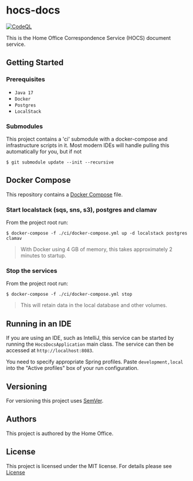 # hocs-docs

[![CodeQL](https://github.com/UKHomeOffice/hocs-docs/actions/workflows/codeql-analysis.yml/badge.svg)](https://github.com/UKHomeOffice/hocs-docs/actions/workflows/codeql-analysis.yml)

This is the Home Office Correspondence Service (HOCS) document service.

## Getting Started

### Prerequisites

* ```Java 17```
* ```Docker```
* ```Postgres```
* ```LocalStack```

### Submodules

This project contains a 'ci' submodule with a docker-compose and infrastructure scripts in it.
Most modern IDEs will handle pulling this automatically for you, but if not

```console
$ git submodule update --init --recursive
```

## Docker Compose

This repository contains a [Docker Compose](https://docs.docker.com/compose/)
file.

### Start localstack (sqs, sns, s3), postgres and clamav
From the project root run:
```console
$ docker-compose -f ./ci/docker-compose.yml up -d localstack postgres clamav
```

> With Docker using 4 GB of memory, this takes approximately 2 minutes to startup.

### Stop the services
From the project root run:
```console
$ docker-compose -f ./ci/docker-compose.yml stop
```
> This will retain data in the local database and other volumes.

## Running in an IDE

If you are using an IDE, such as IntelliJ, this service can be started by running the ```HocsDocsApplication``` main class.
The service can then be accessed at ```http://localhost:8083```.

You need to specify appropriate Spring profiles.
Paste `development,local` into the "Active profiles" box of your run configuration.

## Versioning

For versioning this project uses [SemVer](https://semver.org/).

## Authors

This project is authored by the Home Office.

## License

This project is licensed under the MIT license. For details please see [License](LICENSE) 
